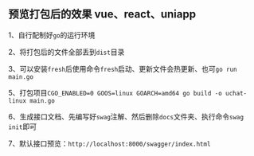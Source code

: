 ## 预览打包后的效果 vue、react、uniapp

1、自行配制好`go`的运行环境

2、将打包后的文件全部丢到`dist`目录

3、可以安装`fresh`后使用命令`fresh`启动、更新文件会热更新、也可`go run main.go`

5、打包项目`CGO_ENABLED=0 GOOS=linux GOARCH=amd64 go build -o uchat-linux main.go`

6、生成接口文档、先编写好`swag`注解、然后删除`docs`文件夹、执行命令`swag init`即可

7、默认接口预览：`http://localhost:8000/swagger/index.html`
